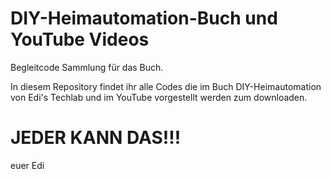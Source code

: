 # DIY-Heimautomation-Buch und YouTube Videos
Begleitcode Sammlung für das Buch.

In diesem Repository findet ihr alle Codes die im Buch DIY-Heimautomation von 
Edi's Techlab und im YouTube vorgestellt werden zum downloaden.

# JEDER KANN DAS!!!
euer Edi
